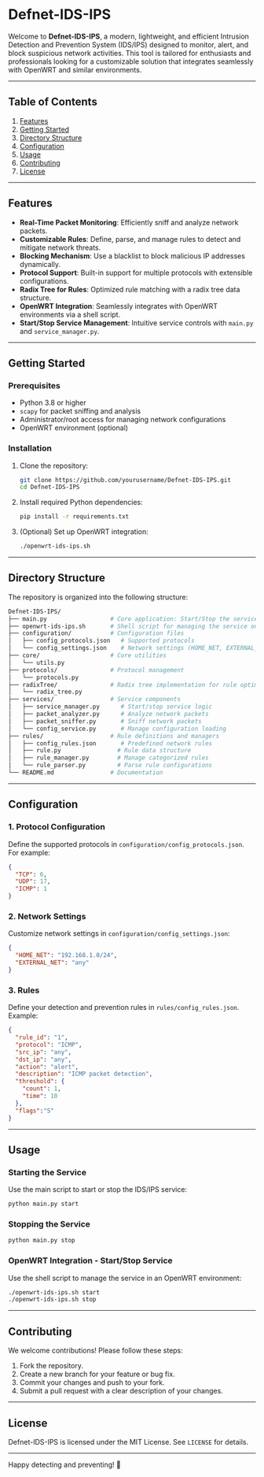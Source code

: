 # Defnet-IDS-IPS

Welcome to **Defnet-IDS-IPS**, a modern, lightweight, and efficient Intrusion Detection and Prevention System (IDS/IPS) designed to monitor, alert, and block suspicious network activities. This tool is tailored for enthusiasts and professionals looking for a customizable solution that integrates seamlessly with OpenWRT and similar environments.

---

## Table of Contents
1. [Features](#features)
2. [Getting Started](#getting-started)
3. [Directory Structure](#directory-structure)
4. [Configuration](#configuration)
5. [Usage](#usage)
6. [Contributing](#contributing)
7. [License](#license)

---

## Features
- **Real-Time Packet Monitoring**: Efficiently sniff and analyze network packets.
- **Customizable Rules**: Define, parse, and manage rules to detect and mitigate network threats.
- **Blocking Mechanism**: Use a blacklist to block malicious IP addresses dynamically.
- **Protocol Support**: Built-in support for multiple protocols with extensible configurations.
- **Radix Tree for Rules**: Optimized rule matching with a radix tree data structure.
- **OpenWRT Integration**: Seamlessly integrates with OpenWRT environments via a shell script.
- **Start/Stop Service Management**: Intuitive service controls with `main.py` and `service_manager.py`.

---

## Getting Started

### Prerequisites
- Python 3.8 or higher
- `scapy` for packet sniffing and analysis
- Administrator/root access for managing network configurations
- OpenWRT environment (optional)

### Installation
1. Clone the repository:
   ```bash
   git clone https://github.com/yourusername/Defnet-IDS-IPS.git
   cd Defnet-IDS-IPS
   ```
2. Install required Python dependencies:
   ```bash
   pip install -r requirements.txt
   ```
3. (Optional) Set up OpenWRT integration:
   ```bash
   ./openwrt-ids-ips.sh
   ```

---

## Directory Structure

The repository is organized into the following structure:

```sh
Defnet-IDS-IPS/
├── main.py                  # Core application: Start/Stop the service
├── openwrt-ids-ips.sh       # Shell script for managing the service on OpenWRT
├── configuration/           # Configuration files
│   ├── config_protocols.json   # Supported protocols
│   └── config_settings.json    # Network settings (HOME_NET, EXTERNAL_NET)
├── core/                    # Core utilities
│   └── utils.py
├── protocols/               # Protocol management
│   └── protocols.py
├── radixTree/               # Radix tree implementation for rule optimization
│   └── radix_tree.py
├── services/                # Service components
│   ├── service_manager.py      # Start/stop service logic
│   ├── packet_analyzer.py      # Analyze network packets
│   ├── packet_sniffer.py       # Sniff network packets
│   └── config_service.py       # Manage configuration loading
├── rules/                   # Rule definitions and managers
│   ├── config_rules.json       # Predefined network rules
│   ├── rule.py                # Rule data structure
│   ├── rule_manager.py        # Manage categorized rules
│   └── rule_parser.py         # Parse rule configurations
└── README.md                # Documentation
```

---

## Configuration

### 1. Protocol Configuration
Define the supported protocols in `configuration/config_protocols.json`. For example:
```json
{
  "TCP": 6,
  "UDP": 17,
  "ICMP": 1
}
```

### 2. Network Settings
Customize network settings in `configuration/config_settings.json`:
```json
{
  "HOME_NET": "192.168.1.0/24",
  "EXTERNAL_NET": "any"
}
```

### 3. Rules
Define your detection and prevention rules in `rules/config_rules.json`. Example:
```json
{
  "rule_id": "1",
  "protocol": "ICMP",
  "src_ip": "any",
  "dst_ip": "any",
  "action": "alert",
  "description": "ICMP packet detection",
  "threshold": {
    "count": 1,
    "time": 10
  },
  "flags":"S"
}
```

---

## Usage

### Starting the Service
Use the main script to start or stop the IDS/IPS service:
```bash
python main.py start
```

### Stopping the Service
```bash
python main.py stop
```

### OpenWRT Integration - Start/Stop Service 
Use the shell script to manage the service in an OpenWRT environment:
```bash
./openwrt-ids-ips.sh start
./openwrt-ids-ips.sh stop
```

---

## Contributing
We welcome contributions! Please follow these steps:
1. Fork the repository.
2. Create a new branch for your feature or bug fix.
3. Commit your changes and push to your fork.
4. Submit a pull request with a clear description of your changes.

---

## License
Defnet-IDS-IPS is licensed under the MIT License. See `LICENSE` for details.

---

Happy detecting and preventing! 🚀

